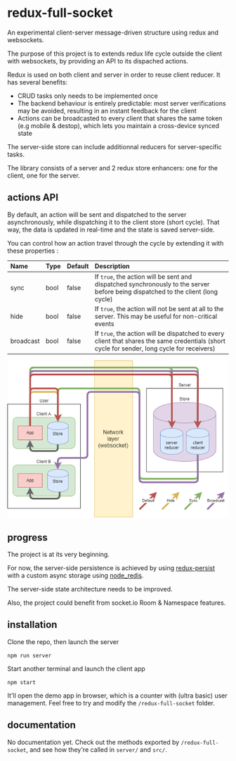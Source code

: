 # redux-full-socket

An experimental client-server message-driven structure using redux and websockets.

The purpose of this project is to extends redux life cycle outside the client with websockets, by providing an API to its dispached actions.

Redux is used on both client and server in order to reuse client reducer. It has several benefits:
- CRUD tasks only needs to be implemented once
- The backend behaviour is entirely predictable: most server verifications may be avoided, resulting in an instant feedback for the client
- Actions can be broadcasted to every client that shares the same token (e.g mobile & destop), which lets you maintain a cross-device synced state

The server-side store can include additionnal reducers for server-specific tasks.

The library consists of a server and 2 redux store enhancers: one for the client, one for the server.


## actions API

By default, an action will be sent and dispatched to the server asynchronously, while dispatching it to the client store (short cycle). That way, the data is updated in real-time and the state is saved server-side.

You can control how an action travel through the cycle by extending it with these properties :

| Name | Type | Default | Description |
|:-----|:-----|:--------|:------------|
| sync | bool | false | If `true`, the action will be sent and dispatched synchronously to the server before being dispatched to the client (long cycle) |
| hide | bool | false | If `true`, the action will not be sent at all to the server. This may be useful for non-critical events |
| broadcast | bool | false | If `true`, the action will be dispatched to every client that shares the same credentials (short cycle for sender, long cycle for receivers) |

![Alt text](demo/diagram.png "Action cycles")

## progress

The project is at its very beginning.

For now, the server-side persistence is achieved by using [redux-persist](https://github.com/rt2zz/redux-persist) with a custom async storage using [node_redis](https://github.com/NodeRedis/node_redis).

The server-side state architecture needs to be improved.

Also, the project could benefit from socket.io Room & Namespace features.

## installation

Clone the repo, then launch the server

```
npm run server
```

Start another terminal and launch the client app

```
npm start
```

It'll open the demo app in browser, which is a counter with (ultra basic) user management.
Feel free to try and modify  the `/redux-full-socket` folder.

## documentation

No documentation yet. Check out the methods exported by `/redux-full-socket`, and see how they're called in `server/` and `src/`.
